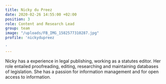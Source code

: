 ```yaml
---
title: Nicky du Preez
date: 2020-02-26 14:55:00 +02:00
position: 3
role: Content and Research Lead
group: team
image: "/uploads/FB_IMG_1582577310287.jpg"
profile: 'nickydupreez

'
---
```


Nicky has a experience in legal publishing, working as a statutes editor. Her role entailed proofreading, editing, researching and maintaining databases of legislation. She has a passion for information management and for open access to information.